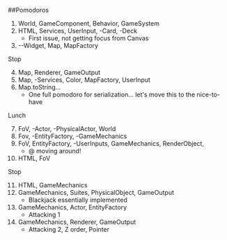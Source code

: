 ##Pomodoros
1. World, GameComponent, Behavior, GameSystem
2. HTML, Services, UserInput, -Card, -Deck
    - First issue, not getting focus from Canvas
3. --Widget, Map, MapFactory

Stop

4. Map, Renderer, GameOutput
5. Map, -Services, Color, MapFactory, UserInput
6. Map.toString...
    - One full pomodoro for serialization... let's move this to the nice-to-have
    
Lunch

7. FoV, -Actor, -PhysicalActor, World
8. Fov, -EntityFactory, -GameMechanics
9. FoV, EntityFactory, -UserInputs, GameMechanics, RenderObject,
    - @ moving around!
10. HTML, FoV

Stop

11. HTML, GameMechanics
12. GameMechanics, Suites, PhysicalObject, GameOutput
    - Blackjack essentially implemented
13. GameMechanics, Actor, EntityFactory
    - Attacking 1
14. GameMechanics, Renderer, GameOutput
    - Attacking 2, Z order, Pointer